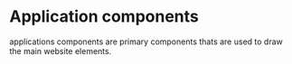 # Application components

applications components are primary components
thats are used to draw the main website elements.